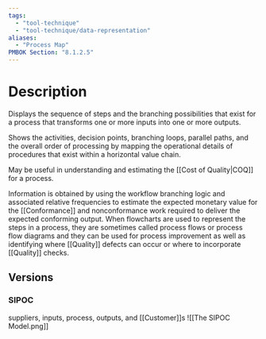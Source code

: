 ```yaml
---
tags:
  - "tool-technique"
  - "tool-technique/data-representation"
aliases:
  - "Process Map"
PMBOK Section: "8.1.2.5"
---
```

# Description
Displays the sequence of steps and the branching possibilities that exist for a process that transforms one or more inputs into one or more outputs.

Shows the activities, decision points, branching loops, parallel paths, and the overall order of processing by mapping the operational details of procedures that exist within a horizontal value chain.

May be useful in understanding and estimating the [[Cost of Quality|COQ]] for a process.

Information is obtained by using the workflow branching logic and associated relative frequencies to estimate the expected monetary value for the [[Conformance]] and nonconformance work required to deliver the expected conforming output. When flowcharts are used to represent the steps in a process, they are sometimes called process flows or process flow diagrams and they can be used for process improvement as well as identifying where [[Quality]] defects can occur or where to incorporate [[Quality]] checks.
## Versions
### SIPOC
suppliers, inputs, process, outputs, and [[Customer]]s
![[The SIPOC Model.png]]